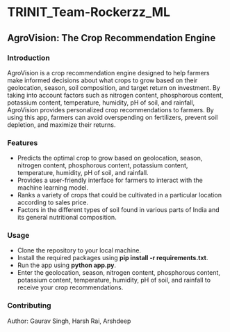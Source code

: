 # TRINIT_Team-Rockerzz_ML

## AgroVision: The Crop Recommendation Engine

### Introduction

AgroVision is a crop recommendation engine designed to help farmers make informed decisions about what crops to grow based on their geolocation, season, soil composition, and target return on investment. By taking into account factors such as nitrogen content, phosphorous content, potassium content, temperature, humidity, pH of soil, and rainfall, AgroVision provides personalized crop recommendations to farmers. By using this app, farmers can avoid overspending on fertilizers, prevent soil depletion, and maximize their returns.

### Features

+ Predicts the optimal crop to grow based on geolocation, season, nitrogen content, phosphorous content, potassium content, temperature, humidity, pH of soil, and rainfall.
+ Provides a user-friendly interface for farmers to interact with the machine learning model.
+ Ranks a variety of crops that could be cultivated in a particular location according to sales price.
+ Factors in the different types of soil found in various parts of India and its general nutritional composition.

### Usage

- Clone the repository to your local machine.
- Install the required packages using **pip install -r requirements.txt**.
- Run the app using **python app.py**.
- Enter the geolocation, season, nitrogen content, phosphorous content, potassium content, temperature, humidity, pH of soil, and rainfall to receive your crop recommendations.

### Contributing

Author: Gaurav Singh, Harsh Rai, Arshdeep
